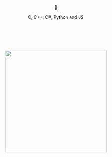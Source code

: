 <div align=center>
  <p>🎀</p>
  <p>C, C++, C#, Python and JS</p>
  </br></br></br></br></br>
  <img src="https://github.com/KurmaIU/KurmaIU/blob/main/images/w2n81iqx37p51.gif?raw=true" width=325>
</div>
